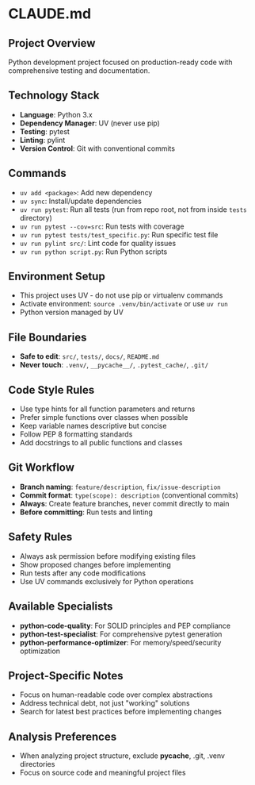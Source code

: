 # CLAUDE.md

## Project Overview
Python development project focused on production-ready code with comprehensive testing and documentation.

## Technology Stack
- **Language**: Python 3.x
- **Dependency Manager**: UV (never use pip)
- **Testing**: pytest
- **Linting**: pylint
- **Version Control**: Git with conventional commits

## Commands
- `uv add <package>`: Add new dependency
- `uv sync`: Install/update dependencies
- `uv run pytest`: Run all tests (run from repo root, not from inside `tests` directory)
- `uv run pytest --cov=src`: Run tests with coverage
- `uv run pytest tests/test_specific.py`: Run specific test file
- `uv run pylint src/`: Lint code for quality issues
- `uv run python script.py`: Run Python scripts

## Environment Setup
- This project uses UV - do not use pip or virtualenv commands
- Activate environment: `source .venv/bin/activate` or use `uv run`
- Python version managed by UV

## File Boundaries
- **Safe to edit**: `src/`, `tests/`, `docs/`, `README.md`
- **Never touch**: `.venv/`, `__pycache__/`, `.pytest_cache/`, `.git/`

## Code Style Rules
- Use type hints for all function parameters and returns
- Prefer simple functions over classes when possible
- Keep variable names descriptive but concise
- Follow PEP 8 formatting standards
- Add docstrings to all public functions and classes

## Git Workflow
- **Branch naming**: `feature/description`, `fix/issue-description`
- **Commit format**: `type(scope): description` (conventional commits)
- **Always**: Create feature branches, never commit directly to main
- **Before committing**: Run tests and linting

## Safety Rules
- Always ask permission before modifying existing files
- Show proposed changes before implementing
- Run tests after any code modifications
- Use UV commands exclusively for Python operations

## Available Specialists
- **python-code-quality**: For SOLID principles and PEP compliance
- **python-test-specialist**: For comprehensive pytest generation
- **python-performance-optimizer**: For memory/speed/security optimization

## Project-Specific Notes
- Focus on human-readable code over complex abstractions
- Address technical debt, not just "working" solutions
- Search for latest best practices before implementing changes

## Analysis Preferences
- When analyzing project structure, exclude __pycache__, .git, .venv directories
- Focus on source code and meaningful project files